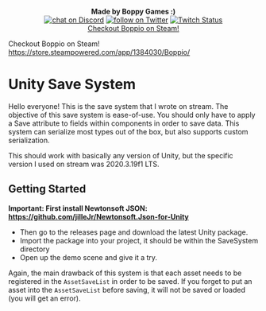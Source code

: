 <p align="center">
 <b>Made by Boppy Games :)</b><br>
    <a href="https://discord.com/invite/yY9wHNn">
        <img src="https://img.shields.io/discord/731217831898906737?logo=discord"
            alt="chat on Discord"></a>
    <a href="https://twitter.com/intent/follow?screen_name=boppygames">
        <img src="https://img.shields.io/twitter/follow/boppygames?style=social&logo=twitter"
            alt="follow on Twitter"></a>
    <a href="https://www.twitch.tv/boppygames">
        <img alt="Twitch Status" src="https://img.shields.io/twitch/status/boppygames?style=social"></a>
    <br><a href="https://store.steampowered.com/app/1384030/Boppio/">Checkout Boppio on Steam!</a>
</p>

Checkout Boppio on Steam! https://store.steampowered.com/app/1384030/Boppio/

# Unity Save System

Hello everyone! This is the save system that I wrote on stream. The objective of this save system is ease-of-use. You should only have to apply a Save attribute to fields within components in order to save data. This system can serialize most types out of the box, but also supports custom serialization.

This should work with basically any version of Unity, but the specific version I used on stream was 2020.3.19f1 LTS.

## Getting Started

**Important: First install Newtonsoft JSON: https://github.com/jilleJr/Newtonsoft.Json-for-Unity**

 - Then go to the releases page and download the latest Unity package.
 - Import the package into your project, it should be within the SaveSystem directory
 - Open up the demo scene and give it a try.

Again, the main drawback of this system is that each asset needs to be registered in the `AssetSaveList` in order to be saved. If you forget to put an asset into the `AssetSaveList` before saving, it will not be saved or loaded (you will get an error).
